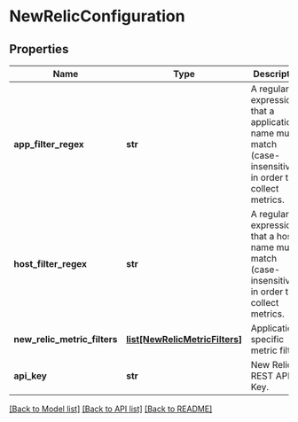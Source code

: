 # NewRelicConfiguration

## Properties
Name | Type | Description | Notes
------------ | ------------- | ------------- | -------------
**app_filter_regex** | **str** | A regular expression that a application name must match (case-insensitively) in order to collect metrics. | [optional] 
**host_filter_regex** | **str** | A regular expression that a host name must match (case-insensitively) in order to collect metrics. | [optional] 
**new_relic_metric_filters** | [**list[NewRelicMetricFilters]**](NewRelicMetricFilters.md) | Application specific metric filter | [optional] 
**api_key** | **str** | New Relic REST API Key. | 

[[Back to Model list]](../README.md#documentation-for-models) [[Back to API list]](../README.md#documentation-for-api-endpoints) [[Back to README]](../README.md)


